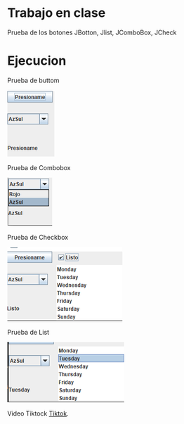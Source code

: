 # Trabajo en clase
Prueba de los botones JBotton, Jlist, JComboBox, JCheck

# Ejecucion

Prueba de buttom

![Buttom](https://github.com/DannyVinueza/trabajoClase/blob/master/Buttom.png)

Prueba de Combobox

![Cambobox](https://github.com/DannyVinueza/trabajoClase/blob/master/Combobox.png)

Prueba de Checkbox

![Checkbox](https://github.com/DannyVinueza/trabajoClase/blob/master/Checkbox.png)

Prueba de List

![List](https://github.com/DannyVinueza/trabajoClase/blob/master/List.png)


Video Tiktock [Tiktok](https://vm.tiktok.com/ZMYR49tuG/).
